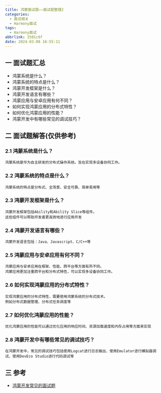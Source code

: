 ```yaml
---
title: 鸿蒙面试题——面试题整理2
categories:
  - 面试相关
  - Harmony面试
tags:
  - Harmony面试
abbrlink: 3501c6f
date: 2024-03-08 16:55:11
---
```

## 一 面试题汇总

* 鸿蒙系统是什么？
* 鸿蒙系统的特点是什么？
* 鸿蒙开发框架是什么？
* 鸿蒙开发语言有哪些？
* 鸿蒙应用与安卓应用有何不同？
* 如何实现鸿蒙应用的分布式特性？
* 如何优化鸿蒙应用的性能？
* 鸿蒙开发中有哪些常见的调试技巧？

<!--more-->

## 二 面试题解答(仅供参考)

### 2.1 鸿蒙系统是什么？

```
鸿蒙系统是华为自主研发的分布式操作系统。旨在实现多设备协同工作。
```

### 2.2 鸿蒙系统的特点是什么？

```
鸿蒙系统的特点是分布式、全场景、安全可靠、简单易用等
```

### 2.3 鸿蒙开发框架是什么？

```
鸿蒙开发框架包括Ability和Ability Slice等组件。
这些组件可以帮助开发者更高效地进行应用开发
```

### 2.4 鸿蒙开发语言有哪些？

```
鸿蒙开发语言包括：Java、Javascript、C/C++等
```

### 2.5 鸿蒙应用与安卓应用有何不同？

```
鸿蒙应用与安卓应用在框架、性能、跨平台等方面有所不同。
鸿蒙应用更加注重跨平台和分布式特性，可以实现多设备协同工作。
```

### 2.6 如何实现鸿蒙应用的分布式特性？

```
实现鸿蒙应用的分布式特性，需要使用鸿蒙系统的分布式技术。
例如分布式数据管理、分布式任务调度等
```

### 2.7 如何优化鸿蒙应用的性能？

```
优化鸿蒙应用的性能可以通过优化应用的响应时间、资源加载速度和内存占用等方面来实现
```

### 2.8 鸿蒙开发中有哪些常见的调试技巧？

```
在鸿蒙开发中，常见的调试技巧包括使用Logcat进行日志输出、使用Emulator进行模拟器调试、使用DevEco Studio进行代码调试等
```

## 三 参考

* [鸿蒙开发常见的面试题](https://www.zhihu.com/zvideo/1735323852459110400)